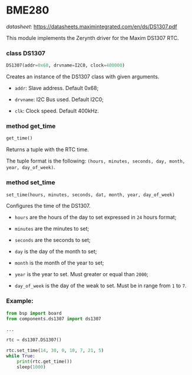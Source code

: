 # BME280

_datasheet_: <https://datasheets.maximintegrated.com/en/ds/DS1307.pdf>

This module implements the Zerynth driver for the Maxim DS1307 RTC.

### class DS1307
```python
DS1307(addr=0x68, drvname=I2C0, clock=400000)
```
Creates an instance of the DS1307 class with given arguments.

* `addr`: Slave address. Default 0x68;

* `drvname`: I2C Bus used. Default I2C0;

* `clk`: Clock speed. Default 400kHz.

### method get_time
```python
get_time()
```
Returns a tuple with the RTC time.

The tuple format is the following: `(hours, minutes, seconds, day, month, year, day_of_week)`.

### method set_time
```python
set_time(hours, minutes, seconds, dat, month, year, day_of_week)
```
Configures the time of the DS1307.

* `hours` are the hours of the day to set expressed in `24` hours format;

* `minutes` are the minutes to set;

* `seconds` are the seconds to set;

* `day` is the day of the month to set;

* `month` is the month of the year to set;

* `year` is the year to set. Must greater or equal than `2000`;

* `day_of_week` is the day of the weak to set. Must be in range from `1` to `7`.

### Example:
```python
from bsp import board
from components.ds1307 import ds1307

...

rtc = ds1307.DS1307()

rtc.set_time(14, 30, 0, 10, 7, 21, 5)
while True:
    print(rtc.get_time())
    sleep(1000)
```

